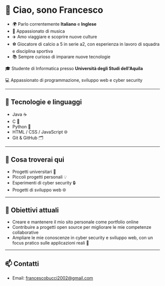 # 👋 Ciao, sono Francesco
- 🌍 Parlo correntemente **Italiano** e **Inglese**
- 🎵 Appassionato di musica
- ✈️ Amo viaggiare e scoprire nuove culture
- ⚽ Giocatore di calcio a 5 in serie a2, con esperienza in lavoro di squadra e disciplina sportiva
- 📚 Sempre curioso di imparare nuove tecnologie

🎓 Studente di Informatica presso **Università degli Studi dell'Aquila**

💻 Appassionato di programmazione, sviluppo web e cyber security  

---

## 🔧 Tecnologie e linguaggi
- Java ☕
- C 🔧
- Python 🐍
- HTML / CSS / JavaScript 🌐
- Git & GitHub 🗂️

---

## 📂 Cosa troverai qui
- Progetti universitari 📘
- Piccoli progetti personali 💡
- Esperimenti di cyber security 🔒
- Progetti di sviluppo web 🌐


---

## 🌱 Obiettivi attuali
- Creare e mantenere il mio sito personale come portfolio online  
- Contribuire a progetti open source per migliorare le mie competenze collaborative
- Ampliare le mie conoscenze in cyber security e sviluppo web, con un focus pratico sulle applicazioni reali 🔐

---

## 📫 Contatti 
- Email: francescobucci2002@gmail.com

